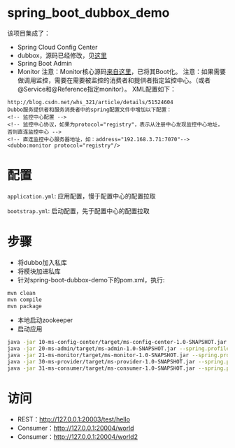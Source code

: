 # spring_boot_dubbox_demo
该项目集成了：
- Spring Cloud Config Center
- dubbox，源码已经修改，见[这里](https://github.com/Paleozoic/dubbox)
- Spring Boot Admin
- Monitor 注意：Monitor核心源码[来自这里](https://github.com/handuyishe/dubbo-monitor)，已将其Boot化。
注意：如果需要做调用监控，需要在需要被监控的消费者和提供者指定监控中心。（或者@Service和@Reference指定monitor）。
XML配置如下：
```
http://blog.csdn.net/whs_321/article/details/51524604
Dubbo服务提供者和服务消费者中的spring配置文件中增加以下配置：
<!-- 监控中心配置 -->
<!-- 监控中心协议，如果为protocol="registry"，表示从注册中心发现监控中心地址，否则直连监控中心 -->
<!-- 直连监控中心服务器地址，如：address="192.168.3.71:7070"-->
<dubbo:monitor protocol="registry"/>
```

# 配置
`application.yml`: 应用配置，慢于配置中心的配置拉取

`bootstrap.yml`: 启动配置，先于配置中心的配置拉取

# 步骤
- 将dubbo加入私库
- 将模块加进私库
- 针对spring-boot-dubbox-demo下的pom.xml，执行:
```bash
mvn clean
mvn compile
mvn package
```
- 本地启动zookeeper
- 启动应用
```bash
java -jar 10-ms-config-center/target/ms-config-center-1.0-SNAPSHOT.jar --spring.profiles.active=dev --server.port=20000
java -jar 20-ms-admin/target/ms-admin-1.0-SNAPSHOT.jar --spring.profiles.active=dev --server.port=20001
java -jar 21-ms-monitor/target/ms-monitor-1.0-SNAPSHOT.jar --spring.profiles.active=dev --server.port=20002
java -jar 30-ms-provider/target/ms-provider-1.0-SNAPSHOT.jar --spring.profiles.active=dev --server.port=20003
java -jar 31-ms-consumer/target/ms-consumer-1.0-SNAPSHOT.jar --spring.profiles.active=dev --server.port=20004
```

# 访问
- REST：http://127.0.0.1:20003/test/hello
- Consumer：http://127.0.0.1:20004/world
- Consumer：http://127.0.0.1:20004/world2
